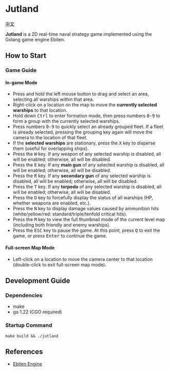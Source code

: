 # Jutland

[中文](./README.md)

**Jutland** is a 2D real-time naval strategy game implemented using the Golang game engine Ebiten.

## How to Start

### Game Guide

#### In-game Mode

- Press and hold the left mouse button to drag and select an area, selecting all warships within that area.
- Right-click on a location on the map to move the **currently selected warships** to that location.
- Hold down <kbd>Ctrl</kbd> to enter formation mode, then press numbers <kbd>0-9</kbd> to form a group with the currently selected warships.
- Press numbers <kbd>0-9</kbd> to quickly select an already grouped fleet. If a fleet is already selected, pressing the grouping key again will move the camera to the location of that fleet.
- If the **selected warships** are stationary, press the <kbd>X</kbd> key to disperse them (useful for overlapping ships).
- Press the <kbd>W</kbd> key. If any weapon of any selected warship is disabled, all will be enabled; otherwise, all will be disabled.
- Press the <kbd>E</kbd> key. If any **main gun** of any selected warship is disabled, all will be enabled; otherwise, all will be disabled.
- Press the <kbd>R</kbd> key. If any **secondary gun** of any selected warship is disabled, all will be enabled; otherwise, all will be disabled.
- Press the <kbd>T</kbd> key. If any **torpedo** of any selected warship is disabled, all will be enabled; otherwise, all will be disabled.
- Press the <kbd>D</kbd> key to forcefully display the status of all warships (HP, whether weapons are enabled, etc.).
- Press the <kbd>N</kbd> key to display damage values caused by ammunition hits (white/yellow/red: standard/triple/tenfold critical hits).
- Press the <kbd>M</kbd> key to view the full thumbnail mode of the current level map (including both friendly and enemy warships).
- Press the <kbd>ESC</kbd> key to pause the game. At this point, press <kbd>Q</kbd> to exit the game, or press <kbd>Enter</kbd> to continue the game.

#### Full-screen Map Mode

- Left-click on a location to move the camera center to that location (double-click to exit full-screen map mode).

## Development Guide

### Dependencies

- make
- go 1.22 (CGO required)

### Startup Command

```shell
make build && ./jutland
```

## References

- [Ebiten Engine](https://ebitengine.org/)
